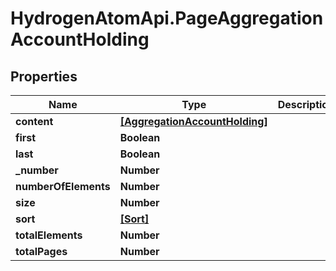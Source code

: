 # HydrogenAtomApi.PageAggregationAccountHolding

## Properties
Name | Type | Description | Notes
------------ | ------------- | ------------- | -------------
**content** | [**[AggregationAccountHolding]**](AggregationAccountHolding.md) |  | [optional] 
**first** | **Boolean** |  | [optional] 
**last** | **Boolean** |  | [optional] 
**_number** | **Number** |  | [optional] 
**numberOfElements** | **Number** |  | [optional] 
**size** | **Number** |  | [optional] 
**sort** | [**[Sort]**](Sort.md) |  | [optional] 
**totalElements** | **Number** |  | [optional] 
**totalPages** | **Number** |  | [optional] 


